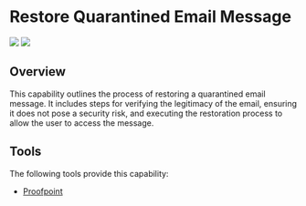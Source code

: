 # Restore Quarantined Email Message
![](https://img.shields.io/badge/Phase-Recovery_%28P0005%29-blue)&nbsp;![](https://img.shields.io/badge/Category-Email-blue)
## Overview
This capability outlines the process of restoring a quarantined email message. It includes steps for verifying the legitimacy of the email, ensuring it does not pose a security risk, and executing the restoration process to allow the user to access the message.

## Tools
The following tools provide this capability:

- [Proofpoint](../tool/proofpoint/C5203.md)